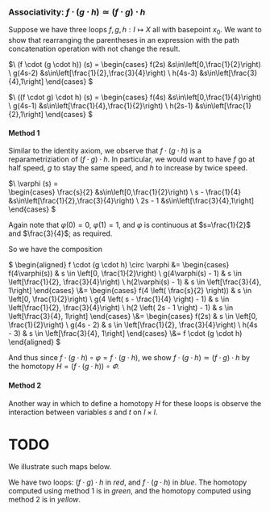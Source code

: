 ### Associativity: $f \cdot (g \cdot h) \simeq (f \cdot g) \cdot h$

Suppose we have three loops $f,g,h:I\mapsto X$ all with basepoint $x_0$. We want to show that rearranging the parentheses in 
an expression with the path concatenation operation with not change the result.

$\\
(f \cdot (g \cdot h)) (s) =
\begin{cases}
   f(2s) &s\in\left[0,\frac{1}{2}\right) \\
   g(4s-2) &s\in\left[\frac{1}{2},\frac{3}{4}\right) \\
   h(4s-3) &s\in\left[\frac{3}{4},1\right]
\end{cases}
$

$\\
((f \cdot g) \cdot h) (s) =
\begin{cases}
   f(4s) &s\in\left[0,\frac{1}{4}\right) \\
   g(4s-1) &s\in\left[\frac{1}{4},\frac{1}{2}\right) \\
   h(2s-1) &s\in\left[\frac{1}{2},1\right]
\end{cases}
$

#### Method 1

Similar to the identity axiom, we observe that $f \cdot (g \cdot h)$ is a reparametriziation of $(f \cdot g) \cdot h$. 
In particular, we would want to have $f$ go at half speed, $g$ to stay the same speed, and $h$ to increase by twice speed.

$\\
\varphi (s) =  
\begin{cases}
   \frac{s}{2} &s\in\left[0,\frac{1}{2}\right) \\
   s - \frac{1}{4} &s\in\left[\frac{1}{2},\frac{3}{4}\right) \\
   2s - 1 &s\in\left[\frac{3}{4},1\right] 
\end{cases}
$

Again note that $\varphi(0)=0$, $\varphi(1)=1$, and $\varphi$ is continuous at $s=\frac{1}{2}$ and $\frac{3}{4}$; as required.

So we have the composition

$
\begin{aligned}
f \cdot (g \cdot h) \circ \varphi
&= 
\begin{cases}
   f(4\varphi(s)) & s \in \left[0, \frac{1}{2}\right) \\
   g(4\varphi(s) - 1) & s \in \left[\frac{1}{2}, \frac{3}{4}\right) \\
   h(2\varphi(s) - 1) & s \in \left[\frac{3}{4}, 1\right]
\end{cases} 
\\&=
\begin{cases}
   f(4 \left( \frac{s}{2} \right)) & s \in \left[0, \frac{1}{2}\right) \\
   g(4 \left( s - \frac{1}{4} \right) - 1) & s \in \left[\frac{1}{2}, \frac{3}{4}\right) \\
   h(2 \left( 2s - 1 \right) - 1) & s \in \left[\frac{3}{4}, 1\right]
\end{cases} 
\\&=
\begin{cases}
   f(2s) & s \in \left[0, \frac{1}{2}\right) \\
   g(4s - 2) & s \in \left[\frac{1}{2}, \frac{3}{4}\right) \\
   h(4s - 3) & s \in \left[\frac{3}{4}, 1\right]
\end{cases} 
\\&=
f \cdot (g \cdot h)
\end{aligned}
$

And thus since $f \cdot (g \cdot h) \circ \varphi = f \cdot (g \cdot h)$, we show $f \cdot (g \cdot h) \simeq (f \cdot g) \cdot h$ by the homotopy $H = \left(f \cdot (g \cdot h)\right) \circ \varPhi$.

#### Method 2

Another way in which to define a homotopy $H$ for these loops is observe the interaction between 
variables $s$ and $t$ on $I \times I$.

# TODO

We illustrate such maps below.

We have two loops: $(f \cdot g) \cdot h$ in *red*, and $f \cdot (g \cdot h)$ in *blue*. The homotopy computed using method 1 is in *green*, and the homotopy computed using method 2 is in *yellow*.
